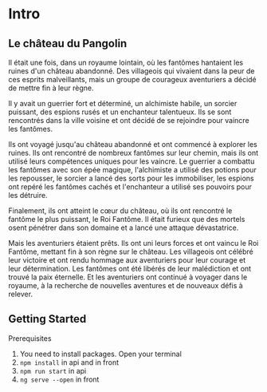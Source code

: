 # Intro

<div>
<h2>Le château du Pangolin</h2>
<p>
Il était une fois, dans un royaume lointain, où les fantômes hantaient les ruines d'un château abandonné. Des villageois qui vivaient dans la peur de ces esprits malveillants, mais un groupe de courageux aventuriers a décidé de mettre fin à leur règne.

Il y avait un guerrier fort et déterminé, un alchimiste habile, un sorcier puissant, des espions rusés et un enchanteur talentueux. Ils se sont rencontrés dans la ville voisine et ont décidé de se rejoindre pour vaincre les fantômes.

Ils ont voyagé jusqu'au château abandonné et ont commencé à explorer les ruines. Ils ont rencontré de nombreux fantômes sur leur chemin, mais ils ont utilisé leurs compétences uniques pour les vaincre. Le guerrier a combattu les fantômes avec son épée magique, l'alchimiste a utilisé des potions pour les repousser, le sorcier a lancé des sorts pour les immobiliser, les espions ont repéré les fantômes cachés et l'enchanteur a utilisé ses pouvoirs pour les détruire.

Finalement, ils ont atteint le cœur du château, où ils ont rencontré le fantôme le plus puissant, le Roi Fantôme. Il était furieux que des mortels osent pénétrer dans son domaine et a lancé une attaque dévastatrice.

Mais les aventuriers étaient prêts. Ils ont uni leurs forces et ont vaincu le Roi Fantôme, mettant fin à son règne sur le château. Les villageois ont célébré leur victoire et ont rendu hommage aux aventuriers pour leur courage et leur détermination. Les fantômes ont été libérés de leur malédiction et ont trouvé la paix éternelle. Et les aventuriers ont continué à voyager dans le royaume, à la recherche de nouvelles aventures et de nouveaux défis à relever.
</p>
</div>


## Getting Started

Prerequisites

1. You need to install packages. Open your terminal
2. `npm install` in api and in front
3. `npm run start` in api
4. `ng serve --open` in front


##


